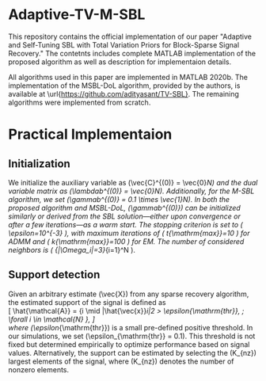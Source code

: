 # Adaptive-TV-M-SBL
This repository contains the official implementation of our paper "Adaptive and Self-Tuning SBL with Total Variation Priors for Block-Sparse Signal Recovery."
The contetnts includes complete MATLAB implementation of the proposed algorithm
as well as description for implementaion details.

All algorithms used in this paper are implemented in MATLAB 2020b. The implementation of the MSBL-DoL algorithm, provided by the authors, is available at \url{https://github.com/adityasant/TV-SBL}. The remaining algorithms were implemented from scratch.   
# Practical Implementaion 
## Initialization
We initialize the auxiliary variable as \(\vec{C}^{(0)} = \vec{0}_N\) and the dual variable matrix as \(\lambdab^{(0)} = \vec{0}_N\). Additionally, for the M-SBL algorithm, we set \(\gammab^{(0)} = 0.1 \times \vec{1}_N\). In both the proposed algorithm and MSBL-DoL, \(\gammab^{(0)}\) can be initialized similarly or derived from the SBL solution—either upon convergence or after a few iterations—as a warm start.  The stopping criterion is set to \( \epsilon=10^{-3} \), with maximum iterations of \( t_{\mathrm{max}}=10 \) for ADMM and \( k_{\mathrm{max}}=100 \) for EM. The number of considered neighbors is \( \{|\Omega_i|=3\}_{i=1}^N \). 
## Support detection
Given an arbitrary estimate \(\vec{X}\) from any sparse recovery algorithm, the estimated support of the signal is defined as  
\[
\hat{\mathcal{A}} = \{i \mid \|\hat{\vec{x}}_i\|_2 > \epsilon_{\mathrm{thr}}, \; \forall i \in \mathcal{N} \},
\]  
where \(\epsilon_{\mathrm{thr}}\) is a small pre-defined positive threshold. In our simulations, we set \(\epsilon_{\mathrm{thr}} = 0.1\). This threshold is not fixed but determined empirically to optimize performance based on signal values. Alternatively, the support can be estimated by selecting the \(K_{nz}\) largest elements of the signal, where \(K_{nz}\) denotes the number of nonzero elements.  

